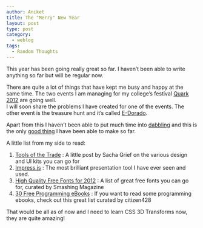 ```yaml
---
author: Aniket
title: The "Merry" New Year
layout: post
type: post
category:
  - weblog
tags:
  - Random Thoughts
---
```

This year has been going really great so far. I haven’t been able to write anything so far but will be regular now.

There are quite a lot of things that have kept me busy and happy at the same time. The two events I am managing for my college’s festival [Quark 2012][1] are going well.  
I will soon share the problems I have created for one of the events. The other event is the treasure hunt and it’s called [E-Dorado][2].

Apart from this I haven’t been able to put much time into [dabbling][3] and this is the only [good thing][4] I have been able to make so far.

A little list from my side to read:

1.  [Tools of the Trade][5] : A little post by Sacha Grief on the various design and UI kits you can go for
2.  [Impress.js][6] : The most brilliant presentation tool I have ever seen and used.
3.  [High Quality Free Fonts for 2012][7] : A list of great free fonts you can go for, curated by Smashing Magazine
4.  [30 Free Programming eBooks][8] : If you want to read some programming ebooks, check out this great list curated by citizen428

That would be all as of now and I need to learn CSS 3D Transforms now, they are quite amazing!

 [1]: http://bits-quark.org "Quark 2012"
 [2]: http://edorado.bits-quark.org/ "E-Dorado"
 [3]: http://dabblet.com/ "Dabblet"
 [4]: http://dabblet.com/result/gist/1593706 "The Pretty Button"
 [5]: http://sachagreif.com/tools-of-the-trade/ "Tools of the Trade by Sacha Greif"
 [6]: http://bartaz.github.com/impress.js/ "Impress JS"
 [7]: http://www.smashingmagazine.com/2012/01/09/high-quality-free-fonts-2012/ "High Quality Free Fonts 2012"
 [8]: http://citizen428.net/blog/2010/08/12/30-free-programming-ebooks/ "30 Free Programming eBooks"